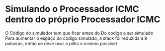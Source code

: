 # Simulando o Processador ICMC dentro do próprio Processador ICMC

O Código do simulador tem que ficar antes do Do código a ser simulado
Para aumentar o espaço do código simulado, a stack foi reduzida a 9 palavras, então se deve usar a pilha o minimo possível
